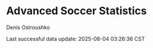# Advanced Soccer Statistics
Denis Ostroushko

<!-- gfm -->

Last successful data update: 2025-08-04 03:26:36 CST
